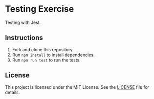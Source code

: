 # Testing Exercise
Testing with Jest.

## Instructions
1. Fork and clone this repository.
2. Run `npm install` to install dependencies.
3. Run `npm run test` to run the tests.

## License
This project is licensed under the MIT License. See the [LICENSE](LICENSE) file for details.



